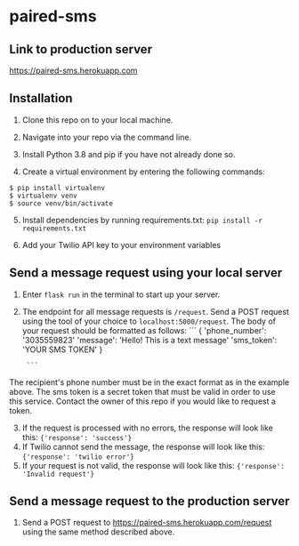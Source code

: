 # paired-sms
## Link to production server
https://paired-sms.herokuapp.com

## Installation

1. Clone this repo on to your local machine.

2. Navigate into your repo via the command line.

3. Install Python 3.8 and pip if you have not already done so.

4. Create a virtual environment by entering the following commands:
  ```
  $ pip install virtualenv
  $ virtualenv venv
  $ source venv/bin/activate
  ```
5. Install dependencies by running requirements.txt:
  `pip install -r requirements.txt`

6. Add your Twilio API key to your environment variables  


## Send a message request using your local server

1. Enter `flask run` in the terminal to start up your server.

2. The endpoint for all message requests is `/request`. Send a POST request using the
tool of your choice to `localhost:5000/request`. The body of your request should be formatted as
follows:
        ```
        {
          'phone_number': '3035559823'
          'message': 'Hello! This is a text message'
          'sms_token': 'YOUR SMS TOKEN'
        }

        ```
The recipient's phone number must be in the exact format as in the example above. The sms token
is a secret token that must be valid in order to use this service. Contact the owner of this repo
if you would like to request a token.

3. If the request is processed with no errors, the response will look like this:
        ```
        {'response': 'success'}
        ```
4. If Twilio cannot send the message, the response will look like this:
        ```
        {'response': 'twilio error'}
        ```
5. If your request is not valid, the response will look like this:
        ```
        {'response': 'Invalid request'}
        ```

## Send a message request to the production server

1. Send a POST request to https://paired-sms.herokuapp.com/request using the same method described above.
